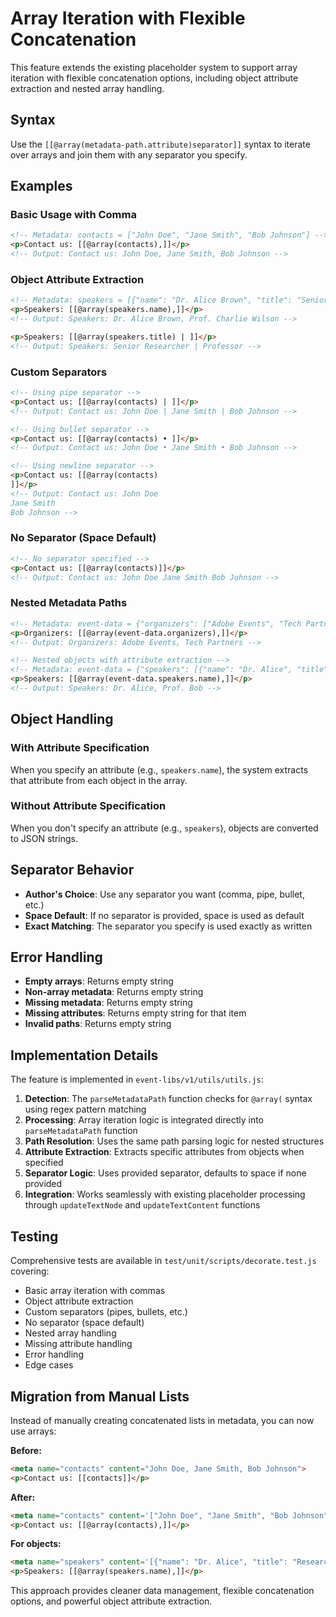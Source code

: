 # Array Iteration with Flexible Concatenation

This feature extends the existing placeholder system to support array iteration with flexible concatenation options, including object attribute extraction and nested array handling.

## Syntax

Use the `[[@array(metadata-path.attribute)separator]]` syntax to iterate over arrays and join them with any separator you specify.

## Examples

### Basic Usage with Comma

```html
<!-- Metadata: contacts = ["John Doe", "Jane Smith", "Bob Johnson"] -->
<p>Contact us: [[@array(contacts),]]</p>
<!-- Output: Contact us: John Doe, Jane Smith, Bob Johnson -->
```

### Object Attribute Extraction

```html
<!-- Metadata: speakers = [{"name": "Dr. Alice Brown", "title": "Senior Researcher"}, {"name": "Prof. Charlie Wilson", "title": "Professor"}] -->
<p>Speakers: [[@array(speakers.name),]]</p>
<!-- Output: Speakers: Dr. Alice Brown, Prof. Charlie Wilson -->

<p>Speakers: [[@array(speakers.title) | ]]</p>
<!-- Output: Speakers: Senior Researcher | Professor -->
```

### Custom Separators

```html
<!-- Using pipe separator -->
<p>Contact us: [[@array(contacts) | ]]</p>
<!-- Output: Contact us: John Doe | Jane Smith | Bob Johnson -->

<!-- Using bullet separator -->
<p>Contact us: [[@array(contacts) • ]]</p>
<!-- Output: Contact us: John Doe • Jane Smith • Bob Johnson -->

<!-- Using newline separator -->
<p>Contact us: [[@array(contacts)
]]</p>
<!-- Output: Contact us: John Doe
Jane Smith
Bob Johnson -->
```

### No Separator (Space Default)

```html
<!-- No separator specified -->
<p>Contact us: [[@array(contacts)]]</p>
<!-- Output: Contact us: John Doe Jane Smith Bob Johnson -->
```

### Nested Metadata Paths

```html
<!-- Metadata: event-data = {"organizers": ["Adobe Events", "Tech Partners"]} -->
<p>Organizers: [[@array(event-data.organizers),]]</p>
<!-- Output: Organizers: Adobe Events, Tech Partners -->

<!-- Nested objects with attribute extraction -->
<!-- Metadata: event-data = {"speakers": [{"name": "Dr. Alice", "title": "Researcher"}, {"name": "Prof. Bob", "title": "Professor"}]} -->
<p>Speakers: [[@array(event-data.speakers.name),]]</p>
<!-- Output: Speakers: Dr. Alice, Prof. Bob -->
```

## Object Handling

### With Attribute Specification
When you specify an attribute (e.g., `speakers.name`), the system extracts that attribute from each object in the array.

### Without Attribute Specification
When you don't specify an attribute (e.g., `speakers`), objects are converted to JSON strings.

## Separator Behavior

- **Author's Choice**: Use any separator you want (comma, pipe, bullet, etc.)
- **Space Default**: If no separator is provided, space is used as default
- **Exact Matching**: The separator you specify is used exactly as written

## Error Handling

- **Empty arrays**: Returns empty string
- **Non-array metadata**: Returns empty string
- **Missing metadata**: Returns empty string
- **Missing attributes**: Returns empty string for that item
- **Invalid paths**: Returns empty string

## Implementation Details

The feature is implemented in `event-libs/v1/utils/utils.js`:

1. **Detection**: The `parseMetadataPath` function checks for `@array(` syntax using regex pattern matching
2. **Processing**: Array iteration logic is integrated directly into `parseMetadataPath` function
3. **Path Resolution**: Uses the same path parsing logic for nested structures
4. **Attribute Extraction**: Extracts specific attributes from objects when specified
5. **Separator Logic**: Uses provided separator, defaults to space if none provided
6. **Integration**: Works seamlessly with existing placeholder processing through `updateTextNode` and `updateTextContent` functions

## Testing

Comprehensive tests are available in `test/unit/scripts/decorate.test.js` covering:

- Basic array iteration with commas
- Object attribute extraction
- Custom separators (pipes, bullets, etc.)
- No separator (space default)
- Nested array handling
- Missing attribute handling
- Error handling
- Edge cases

## Migration from Manual Lists

Instead of manually creating concatenated lists in metadata, you can now use arrays:

**Before:**
```html
<meta name="contacts" content="John Doe, Jane Smith, Bob Johnson">
<p>Contact us: [[contacts]]</p>
```

**After:**
```html
<meta name="contacts" content='["John Doe", "Jane Smith", "Bob Johnson"]'>
<p>Contact us: [[@array(contacts),]]</p>
```

**For objects:**
```html
<meta name="speakers" content='[{"name": "Dr. Alice", "title": "Researcher"}, {"name": "Prof. Bob", "title": "Professor"}]'>
<p>Speakers: [[@array(speakers.name),]]</p>
```

This approach provides cleaner data management, flexible concatenation options, and powerful object attribute extraction. 
